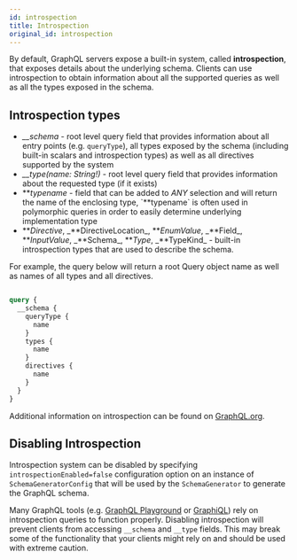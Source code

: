 ```yaml
---
id: introspection
title: Introspection
original_id: introspection
---
```

By default, GraphQL servers expose a built-in system, called **introspection**, that exposes details about the underlying schema.
Clients can use introspection to obtain information about all the supported queries as well as all the types exposed in the schema.

## Introspection types

-   _\_\_schema_ - root level query field that provides information about all entry points (e.g. `queryType`), all types exposed
    by the schema (including built-in scalars and introspection types) as well as all directives supported by the system
-   _\_\_type(name: String!)_ - root level query field that provides information about the requested type (if it exists)
-   **_typename_ - field that can be added to _ANY_ selection and will return the name of the enclosing type, \`**typename\`
    is often used in polymorphic queries in order to easily determine underlying implementation type
-   **_Directive_, \_**DirectiveLocation\_, **_EnumValue_, \_**Field\_, **_InputValue_, \_**Schema\_, **_Type_, \_**TypeKind\_ - built-in
    introspection types that are used to describe the schema.

For example, the query below will return a root Query object name as well as names of all types and all directives.

```graphql

query {
  __schema {
    queryType {
      name
    }
    types {
      name
    }
    directives {
      name
    }
  }
}

```

Additional information on introspection can be found on [GraphQL.org](https://graphql.org/learn/introspection/).

## Disabling Introspection

Introspection system can be disabled by specifying `introspectionEnabled=false` configuration option on an instance of
`SchemaGeneratorConfig` that will be used by the `SchemaGenerator` to generate the GraphQL schema.

Many GraphQL tools (e.g. [GraphQL Playground](https://github.com/prisma-labs/graphql-playground) or [GraphiQL](https://github.com/graphql/graphiql))
rely on introspection queries to function properly. Disabling introspection will prevent clients from accessing `__schema`
and `__type` fields. This may break some of the functionality that your clients might rely on and should be used with
extreme caution.

